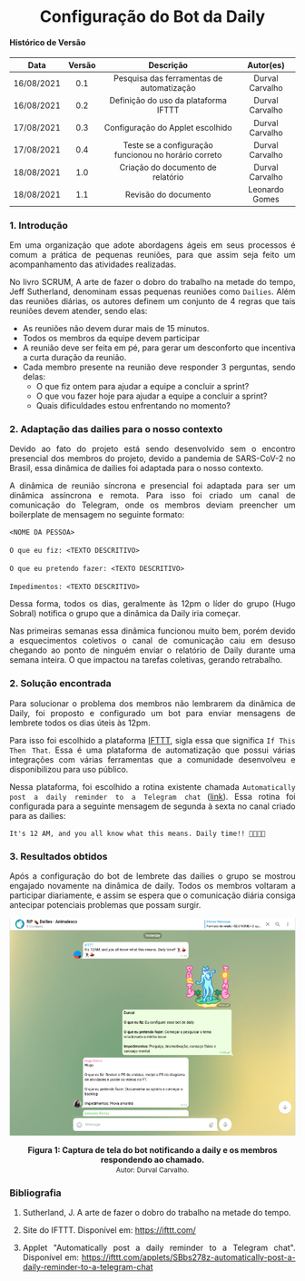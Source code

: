 # <center> Configuração do Bot da Daily

#### Histórico de Versão
|    Data    | Versão | Descrição            | Autor(es)       |
| :--------: | :----: | :------------------: | :-------------: |
| 16/08/2021 |  0.1   | Pesquisa das ferramentas de automatização | Durval Carvalho |
| 16/08/2021 |  0.2   | Definição do uso da plataforma IFTTT | Durval Carvalho |
| 17/08/2021 |  0.3   | Configuração do Applet escolhido | Durval Carvalho |
| 17/08/2021 |  0.4   | Teste se a configuração funcionou no horário correto | Durval Carvalho |
| 18/08/2021 |  1.0   | Criação do documento de relatório | Durval Carvalho |
| 18/08/2021 |  1.1   | Revisão do documento | Leonardo Gomes |


<div align="justify">

### 1. Introdução

Em uma organização que adote abordagens ágeis em seus processos é comum a prática de pequenas reuniões, para que assim seja feito um acompanhamento das atividades realizadas.

No livro SCRUM, A arte de fazer o dobro do trabalho na metade do tempo, Jeff Sutherland, denominam essas pequenas reuniões como `Dailies`. Além das reuniões diárias, os autores definem um conjunto de 4 regras que tais reuniões devem atender, sendo elas:

* As reuniões não devem durar mais de 15 minutos.
* Todos os membros da equipe devem participar
* A reunião deve ser feita em pé, para gerar um desconforto que incentiva a curta duração da reunião.
* Cada membro presente na reunião deve responder 3 perguntas, sendo delas:
    * O que fiz ontem para ajudar a equipe a concluir a sprint?
    * O que vou fazer hoje para ajudar a equipe a concluir a sprint?
    * Quais dificuldades estou enfrentando no momento?


### 2. Adaptação das dailies para o nosso contexto

Devido ao fato do projeto está sendo desenvolvido sem o encontro presencial dos membros do projeto, devido a pandemia de SARS-CoV-2 no Brasil, essa dinâmica de dailies foi adaptada para o nosso contexto.

A dinâmica de reunião síncrona e presencial foi adaptada para ser um dinâmica assíncrona e remota. Para isso foi criado um canal de comunicação do Telegram, onde os membros deviam preencher um boilerplate de mensagem no seguinte formato:

```
<NOME DA PESSOA>

O que eu fiz: <TEXTO DESCRITIVO>

O que eu pretendo fazer: <TEXTO DESCRITIVO>

Impedimentos: <TEXTO DESCRITIVO>
```

Dessa forma, todos os dias, geralmente às 12pm o líder do grupo (Hugo Sobral) notifica o grupo que a dinâmica da Daily iria começar.

Nas primeiras semanas essa dinâmica funcionou muito bem, porém devido a esquecimentos coletivos o canal de comunicação caiu em desuso chegando ao ponto de ninguém enviar o relatório de Daily durante uma semana inteira. O que impactou na tarefas coletivas, gerando retrabalho.


### 2. Solução encontrada

Para solucionar o problema dos membros não lembrarem da dinâmica de Daily, foi proposto e configurado um bot para enviar mensagens de lembrete todos os dias úteis às 12pm.

Para isso foi escolhido a plataforma [IFTTT](https://ifttt.com/), sigla essa que significa `If This Then That`. Essa é uma plataforma de automatização que possui várias integrações com várias ferramentas que a comunidade desenvolveu e disponibilizou para uso público.

Nessa plataforma, foi escolhido a rotina existente chamada `Automatically post a daily reminder to a Telegram chat` ([link](https://ifttt.com/applets/SBbs278z-automatically-post-a-daily-reminder-to-a-telegram-chat)). Essa rotina foi configurada para a seguinte mensagem de segunda à sexta no canal criado para as dailies:

```
It's 12 AM, and you all know what this means. Daily time!! 🕺💃🕺💃
```

### 3. Resultados obtidos

Após a configuração do bot de lembrete das dailies o grupo se mostrou engajado novamente na dinâmica de daily. Todos os membros voltaram a participar diariamente, e assim se espera que o comunicação diária consiga antecipar potenciais problemas que possam surgir.


<p align='center'>
    <img src='https://raw.githubusercontent.com/UnBArqDsw2021-1/2021.1_G01_Animalesco_docs/main/docs/assets/pages/telegram-daily-bot/daily-bot-telegram.png'>
    <figcaption align='center'>
        <b>Figura 1: Captura de tela do bot notificando a daily e os membros respondendo ao chamado.</b>
        <br>
        <small>Autor: Durval Carvalho.</small>
    </figcaption>
</p>


### Bibliografia

1. Sutherland, J. A arte de fazer o dobro do trabalho na metade do tempo.

2. Site do IFTTT. Disponível em: https://ifttt.com/

3. Applet "Automatically post a daily reminder to a Telegram chat". Disponível em: https://ifttt.com/applets/SBbs278z-automatically-post-a-daily-reminder-to-a-telegram-chat

</div>